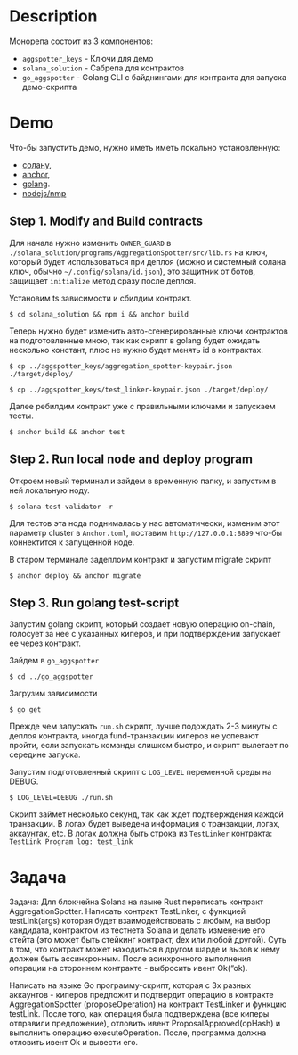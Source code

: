 # Description
Монорепа состоит из 3 компонентов:
* `aggspotter_keys` - Ключи для демо
* `solana_solution` - Сабрепа для контрактов
* `go_aggspotter` - Golang CLI с байднингами для контракта для запуска демо-скрипта

# Demo
Что-бы запустить демо, нужно иметь иметь локально установленную:

* [солану](https://docs.solana.com/cli/install-solana-cli-tools),
* [anchor](https://www.anchor-lang.com/docs/installation),
* [golang](https://go.dev/).
* [nodejs/nmp](https://nodejs.org/en)

## Step 1. Modify and Build contracts

Для начала нужно изменить `OWNER_GUARD` в
`./solana_solution/programs/AggregationSpotter/src/lib.rs` на ключ, который
будет использоваться при деплоя (можно и системный солана ключ, обычно
`~/.config/solana/id.json`), это защитник от ботов, защищает `initialize` метод
сразу после деплоя.


Установим ts зависимости и сбилдим контракт.

`$ cd solana_solution && npm i && anchor build`

Теперь нужно будет изменить авто-сгенерированные ключи контрактов на
подготовленные мною, так как скрипт в golang будет ожидать несколько констант,
плюс не нужно будет менять id в контрактах.

`$ cp ../aggspotter_keys/aggregation_spotter-keypair.json ./target/deploy/`

`$ cp ../aggspotter_keys/test_linker-keypair.json ./target/deploy/`

Далее ребилдим контракт уже с правильными ключами и запускаем тесты.

`$ anchor build && anchor test`

## Step 2. Run local node and deploy program

Откроем новый терминал и зайдем в временную папку, и запустим в ней локальную
ноду.

`$ solana-test-validator -r`

Для тестов эта нода поднималась у нас автоматически, изменим этот параметр
cluster в `Anchor.toml`, поставим `http://127.0.0.1:8899` что-бы коннектится к
запущенной ноде.

В старом терминале задеплоим контракт и запустим migrate скрипт

`$ anchor deploy && anchor migrate`

## Step 3. Run golang test-script

Запустим golang скрипт, который создает новую операцию on-chain, голосует за нее
с указанных киперов, и при подтверждении запускает ее через контракт.

Зайдем в `go_aggspotter`

`$ cd ../go_aggspotter`

Загрузим зависимости

`$ go get`

Прежде чем запускать `run.sh` скрипт, лучше подождать 2-3 минуты с деплоя
контракта, иногда fund-транзакции киперов не успевают пройти, если запускать
команды слишком быстро, и скрипт вылетает по середине запуска.

Запустим подготовленный скрипт с `LOG_LEVEL` переменной среды на DEBUG.

`$ LOG_LEVEL=DEBUG ./run.sh`

Скрипт займет несколько секунд, так как ждет подтверждения каждой транзакции. В
логах будет выведена информация о транзакции, логах, аккаунтах, etc. В логах
должна быть строка из `TestLinker` контракта: `TestLink Program log: test_link`

# Задача 

Задача:
Для блокчейна Solana на языке Rust переписать контракт AggregationSpotter.
Написать контракт TestLinker, с функцией testLink(args) которая будет
взаимодействовать с любым, на выбор кандидата, контрактом из тестнета Solana и
делать изменение его стейта (это может быть стейкинг контракт, dex или любой
другой). Суть в том, что контракт может находиться в другом шарде и вызов к нему
должен быть ассинхронным. После асинхронного выполнения операции на стороннем
контракте - выбросить ивент Ok(“ok).

Написать на языке Go программу-скрипт, которая с 3х разных аккаунтов - киперов
предложит и подтвердит операцию в контракте AggregationSpotter
(proposeOperation) на контракт TestLinker и функцию testLink. После того, как
операция была подтверждена (все киперы отправили предложение), отловить ивент
ProposalApproved(opHash) и выполнить операцию executeOperation. После, программа
должна отловить ивент Ok и вывести его.
